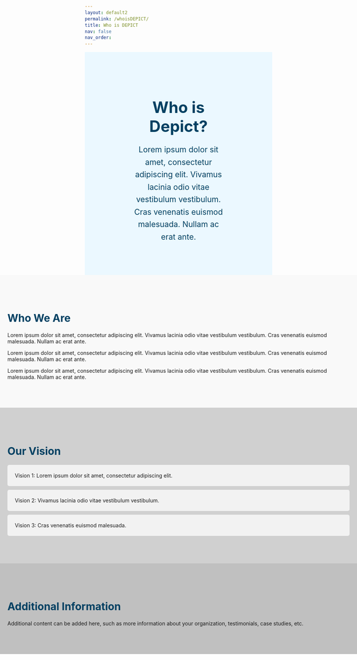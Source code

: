 ```yaml
---
layout: default2
permalink: /whoisDEPICT/
title: Who is DEPICT
nav: false
nav_order: 
---
```


<style>
  .hero-section {
    position: relative;
    height: 600px; /* Juster højden efter behov */
    background-color: #EBF8FF;
    overflow: hidden;
  }
  .hero-image {
    position: absolute;
    top: 0;
    left: 0;
    width: 100%;
    height: 100%;
    object-fit: cover;
    z-index: -1;
  }
  .hero-content {
    position: absolute;
    top: 50%;
    left: 50%;
    transform: translate(-50%, -50%);
    text-align: center;
    color: #004062;
  }
  .hero-content h1 {
    font-size: 3em;
    margin-bottom: 20px;
  }
  .hero-content p {
    font-size: 1.5em;
    line-height: 1.6;
  }
  .section {
    width: 100vw;
    margin-left: calc(50% - 50vw);
    padding: 40px 0;
  }
  .content {
    max-width: 1200px;
    margin: 0 auto;
    padding: 20px;
  }
  .section-title {
    color: #004062;
    font-size: 2em;
    margin-bottom: 20px;
  }
  .vision-list {
    list-style-type: none;
    padding: 0;
  }
  .vision-item {
    background-color: #f2f2f2;
    border-radius: 5px;
    margin-bottom: 10px;
    padding: 20px;
  }
</style>

<!-- Hero Section with Large Image and Text Overlay -->
<div class="hero-section">
  <img src="/assets/img/7.jpg" alt="Who is Depict?" class="hero-image">
  <div class="hero-content">
    <h1>Who is Depict?</h1>
    <p>Lorem ipsum dolor sit amet, consectetur adipiscing elit. Vivamus lacinia odio vitae vestibulum vestibulum. Cras venenatis euismod malesuada. Nullam ac erat ante.</p>
  </div>
</div>

<!-- About Us Section -->
<div class="section" style="background-color: #f9f9f9;">
  <div class="content">
    <h2 class="section-title">Who We Are</h2>
    <p>Lorem ipsum dolor sit amet, consectetur adipiscing elit. Vivamus lacinia odio vitae vestibulum vestibulum. Cras venenatis euismod malesuada. Nullam ac erat ante.</p>
    <p>Lorem ipsum dolor sit amet, consectetur adipiscing elit. Vivamus lacinia odio vitae vestibulum vestibulum. Cras venenatis euismod malesuada. Nullam ac erat ante.</p>
    <p>Lorem ipsum dolor sit amet, consectetur adipiscing elit. Vivamus lacinia odio vitae vestibulum vestibulum. Cras venenatis euismod malesuada. Nullam ac erat ante.</p>
  </div>
</div>

<!-- Vision Section -->
<div class="section" style="background-color: #d0d0d0;">
  <div class="content">
    <h2 class="section-title">Our Vision</h2>
    <ul class="vision-list">
      <li class="vision-item">Vision 1: Lorem ipsum dolor sit amet, consectetur adipiscing elit.</li>
      <li class="vision-item">Vision 2: Vivamus lacinia odio vitae vestibulum vestibulum.</li>
      <li class="vision-item">Vision 3: Cras venenatis euismod malesuada.</li>
    </ul>
  </div>
</div>

<!-- Additional Sections -->
<div class="section" style="background-color: #c0c0c0;">
  <div class="content">
    <h2 class="section-title">Additional Information</h2>
    <p>Additional content can be added here, such as more information about your organization, testimonials, case studies, etc.</p>
  </div>
</div>
